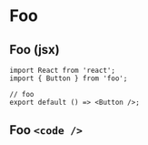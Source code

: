 # Foo

## Foo (jsx)

```tsx
import React from 'react';
import { Button } from 'foo';

// foo
export default () => <Button />;
```

## Foo `<code />`

<code src="./demo.tsx"></code>
